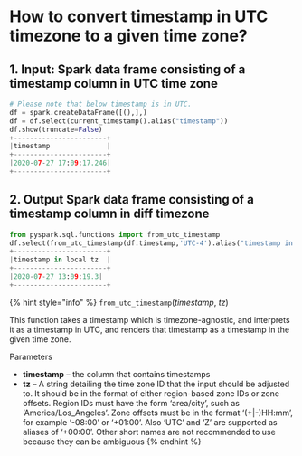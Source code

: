 # How to convert timestamp in UTC timezone  to a given time zone?

## 1.  Input:  Spark data frame consisting of a timestamp column in UTC time zone 

```python
# Please note that below timestamp is in UTC.
df = spark.createDataFrame([(),],)
df = df.select(current_timestamp().alias("timestamp"))
df.show(truncate=False)
+-----------------------+
|timestamp              |
+-----------------------+
|2020-07-27 17:09:17.246|
+-----------------------+
```

## 2.  Output Spark data frame consisting of a timestamp column in diff timezone

```python
from pyspark.sql.functions import from_utc_timestamp
df.select(from_utc_timestamp(df.timestamp,'UTC-4').alias("timestamp in local tz")).show(truncate=False)
+-----------------------+
|timestamp in local tz  |
+-----------------------+
|2020-07-27 13:09:19.3|
+-----------------------+
```

{% hint style="info" %}
`from_utc_timestamp`\(_timestamp_, _tz_\) 

This function takes a timestamp which is timezone-agnostic, and interprets it as a timestamp in UTC, and renders that timestamp as a timestamp in the given time zone.

Parameters

* **timestamp** – the column that contains timestamps
* **tz** – A string detailing the time zone ID that the input should be adjusted to. It should be in the format of either region-based zone IDs or zone offsets. Region IDs must have the form ‘area/city’, such as ‘America/Los\_Angeles’. Zone offsets must be in the format ‘\(+\|-\)HH:mm’, for example ‘-08:00’ or ‘+01:00’. Also ‘UTC’ and ‘Z’ are supported as aliases of ‘+00:00’. Other short names are not recommended to use because they can be ambiguous
{% endhint %}

